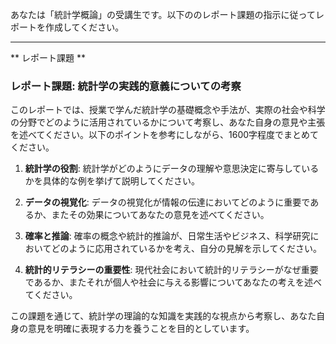 あなたは「統計学概論」の受講生です。以下ののレポート課題の指示に従ってレポートを作成してください。

---------------------------------------
** レポート課題 **

### レポート課題: 統計学の実践的意義についての考察

このレポートでは、授業で学んだ統計学の基礎概念や手法が、実際の社会や科学の分野でどのように活用されているかについて考察し、あなた自身の意見や主張を述べてください。以下のポイントを参考にしながら、1600字程度でまとめてください。

1. **統計学の役割**: 統計学がどのようにデータの理解や意思決定に寄与しているかを具体的な例を挙げて説明してください。

2. **データの視覚化**: データの視覚化が情報の伝達においてどのように重要であるか、またその効果についてあなたの意見を述べてください。

3. **確率と推論**: 確率の概念や統計的推論が、日常生活やビジネス、科学研究においてどのように応用されているかを考え、自分の見解を示してください。

4. **統計的リテラシーの重要性**: 現代社会において統計的リテラシーがなぜ重要であるか、またそれが個人や社会に与える影響についてあなたの考えを述べてください。

この課題を通じて、統計学の理論的な知識を実践的な視点から考察し、あなた自身の意見を明確に表現する力を養うことを目的としています。